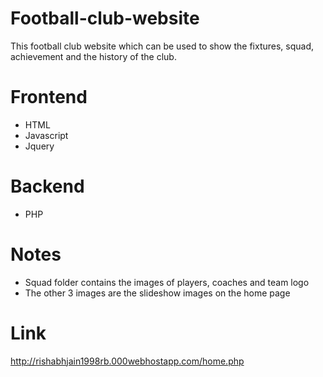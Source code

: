 # Football-club-website
This football club website which can be used to show the fixtures, squad, achievement and the history of the club.

# Frontend
<ul>
  <li>HTML</li>
  <li>Javascript</li>
  <li>Jquery</li>
</ul>

# Backend
<ul>
  <li>PHP</li>
</ul>

# Notes
<ul>
  <li>Squad folder contains the images of players, coaches and team logo</li>
  <li>The other 3 images are the slideshow images on the home page</li>
</ul>

# Link
http://rishabhjain1998rb.000webhostapp.com/home.php
